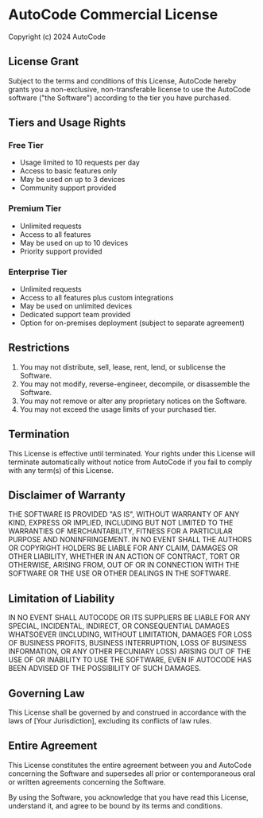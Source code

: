# AutoCode Commercial License

Copyright (c) 2024 AutoCode

## License Grant

Subject to the terms and conditions of this License, AutoCode hereby grants you a non-exclusive, non-transferable license to use the AutoCode software ("the Software") according to the tier you have purchased.

## Tiers and Usage Rights

### Free Tier

-   Usage limited to 10 requests per day
-   Access to basic features only
-   May be used on up to 3 devices
-   Community support provided

### Premium Tier

-   Unlimited requests
-   Access to all features
-   May be used on up to 10 devices
-   Priority support provided

### Enterprise Tier

-   Unlimited requests
-   Access to all features plus custom integrations
-   May be used on unlimited devices
-   Dedicated support team provided
-   Option for on-premises deployment (subject to separate agreement)

## Restrictions

1. You may not distribute, sell, lease, rent, lend, or sublicense the Software.
2. You may not modify, reverse-engineer, decompile, or disassemble the Software.
3. You may not remove or alter any proprietary notices on the Software.
4. You may not exceed the usage limits of your purchased tier.

## Termination

This License is effective until terminated. Your rights under this License will terminate automatically without notice from AutoCode if you fail to comply with any term(s) of this License.

## Disclaimer of Warranty

THE SOFTWARE IS PROVIDED "AS IS", WITHOUT WARRANTY OF ANY KIND, EXPRESS OR IMPLIED, INCLUDING BUT NOT LIMITED TO THE WARRANTIES OF MERCHANTABILITY, FITNESS FOR A PARTICULAR PURPOSE AND NONINFRINGEMENT. IN NO EVENT SHALL THE AUTHORS OR COPYRIGHT HOLDERS BE LIABLE FOR ANY CLAIM, DAMAGES OR OTHER LIABILITY, WHETHER IN AN ACTION OF CONTRACT, TORT OR OTHERWISE, ARISING FROM, OUT OF OR IN CONNECTION WITH THE SOFTWARE OR THE USE OR OTHER DEALINGS IN THE SOFTWARE.

## Limitation of Liability

IN NO EVENT SHALL AUTOCODE OR ITS SUPPLIERS BE LIABLE FOR ANY SPECIAL, INCIDENTAL, INDIRECT, OR CONSEQUENTIAL DAMAGES WHATSOEVER (INCLUDING, WITHOUT LIMITATION, DAMAGES FOR LOSS OF BUSINESS PROFITS, BUSINESS INTERRUPTION, LOSS OF BUSINESS INFORMATION, OR ANY OTHER PECUNIARY LOSS) ARISING OUT OF THE USE OF OR INABILITY TO USE THE SOFTWARE, EVEN IF AUTOCODE HAS BEEN ADVISED OF THE POSSIBILITY OF SUCH DAMAGES.

## Governing Law

This License shall be governed by and construed in accordance with the laws of [Your Jurisdiction], excluding its conflicts of law rules.

## Entire Agreement

This License constitutes the entire agreement between you and AutoCode concerning the Software and supersedes all prior or contemporaneous oral or written agreements concerning the Software.

By using the Software, you acknowledge that you have read this License, understand it, and agree to be bound by its terms and conditions.
